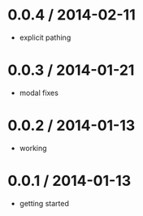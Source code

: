 
0.0.4 / 2014-02-11
===================
  - explicit pathing

0.0.3 / 2014-01-21
===================
  - modal fixes


0.0.2 / 2014-01-13
===================
  - working


0.0.1 / 2014-01-13
===================
  - getting started

